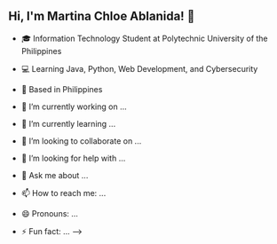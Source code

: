 ## Hi, I'm Martina Chloe Ablanida! 👋
- 🎓 Information Technology Student at Polytechnic University of the Philippines
- 💻 Learning Java, Python, Web Development, and Cybersecurity
- 📍 Based in Philippines


- 🔭 I’m currently working on ...
- 🌱 I’m currently learning ...
- 👯 I’m looking to collaborate on ...
- 🤔 I’m looking for help with ...
- 💬 Ask me about ...
- 📫 How to reach me: ...
- 😄 Pronouns: ...
- ⚡ Fun fact: ...
-->
